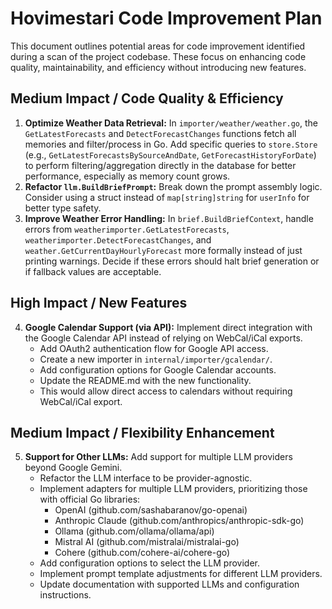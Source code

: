 # Hovimestari Code Improvement Plan

This document outlines potential areas for code improvement identified during a scan of the project codebase. These focus on enhancing code quality, maintainability, and efficiency without introducing new features.

## Medium Impact / Code Quality & Efficiency

1.  **Optimize Weather Data Retrieval:** In `importer/weather/weather.go`, the `GetLatestForecasts` and `DetectForecastChanges` functions fetch all memories and filter/process in Go. Add specific queries to `store.Store` (e.g., `GetLatestForecastsBySourceAndDate`, `GetForecastHistoryForDate`) to perform filtering/aggregation directly in the database for better performance, especially as memory count grows.
2.  **Refactor `llm.BuildBriefPrompt`:** Break down the prompt assembly logic. Consider using a struct instead of `map[string]string` for `userInfo` for better type safety.
3.  **Improve Weather Error Handling:** In `brief.BuildBriefContext`, handle errors from `weatherimporter.GetLatestForecasts`, `weatherimporter.DetectForecastChanges`, and `weather.GetCurrentDayHourlyForecast` more formally instead of just printing warnings. Decide if these errors should halt brief generation or if fallback values are acceptable.

## High Impact / New Features

4.  **Google Calendar Support (via API):** Implement direct integration with the Google Calendar API instead of relying on WebCal/iCal exports.
    - Add OAuth2 authentication flow for Google API access.
    - Create a new importer in `internal/importer/gcalendar/`.
    - Add configuration options for Google Calendar accounts.
    - Update the README.md with the new functionality.
    - This would allow direct access to calendars without requiring WebCal/iCal export.

## Medium Impact / Flexibility Enhancement

5.  **Support for Other LLMs:** Add support for multiple LLM providers beyond Google Gemini.
    - Refactor the LLM interface to be provider-agnostic.
    - Implement adapters for multiple LLM providers, prioritizing those with official Go libraries:
      - OpenAI (github.com/sashabaranov/go-openai)
      - Anthropic Claude (github.com/anthropics/anthropic-sdk-go)
      - Ollama (github.com/ollama/ollama/api)
      - Mistral AI (github.com/mistralai/mistralai-go)
      - Cohere (github.com/cohere-ai/cohere-go)
    - Add configuration options to select the LLM provider.
    - Implement prompt template adjustments for different LLM providers.
    - Update documentation with supported LLMs and configuration instructions.
